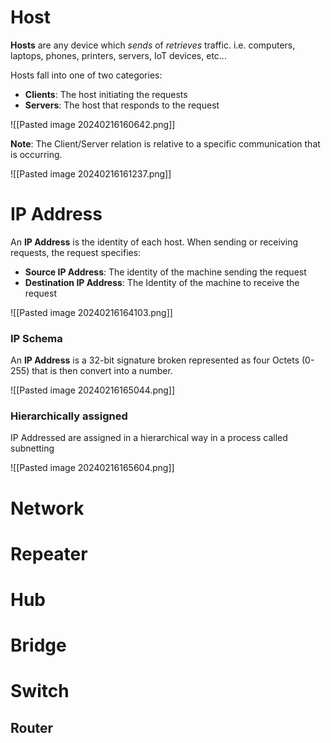 # Host

**Hosts** are any device which *sends* of *retrieves* traffic. i.e. computers, laptops, phones, printers, servers, IoT devices, etc...

Hosts fall into one of two categories:
- **Clients**: The host initiating the requests
- **Servers**: The host that responds to the request

![[Pasted image 20240216160642.png]]

**Note**: The Client/Server relation is relative to a specific communication that is occurring.

![[Pasted image 20240216161237.png]]

# IP Address

An **IP Address** is the identity of each host. When sending or receiving requests, the request specifies:
- **Source IP Address**: The identity of the machine sending the request
- **Destination IP Address**: The Identity of the machine to receive the request

![[Pasted image 20240216164103.png]]

### IP Schema

An **IP Address** is a 32-bit signature broken represented as four Octets (0-255) that is then convert into a number.

![[Pasted image 20240216165044.png]]

### Hierarchically assigned

IP Addressed are assigned in a hierarchical way in a process called subnetting

![[Pasted image 20240216165604.png]]

# Network

# Repeater

# Hub

# Bridge

# Switch

## Router